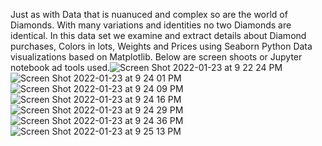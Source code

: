 Just as with Data that is nuanuced and complex so are the world of Diamonds. With many variations and identities no two Diamonds are identical.
 In this data set we examine and extract details about Diamond purchases, Colors in lots, Weights and Prices using Seaborn Python Data visualizations based on Matplotlib.
Below are screen shoots or Jupyter notebook ad tools used.![Screen Shot 2022-01-23 at 9 22 24 PM](https://user-images.githubusercontent.com/33403205/150715976-dbdd00b9-e771-4e21-91d5-098cfa1e6c58.png)
![Screen Shot 2022-01-23 at 9 24 01 PM](https://user-images.githubusercontent.com/33403205/150715980-c0068c55-0921-4144-90b4-31d5f87a29f0.png)
![Screen Shot 2022-01-23 at 9 24 09 PM](https://user-images.githubusercontent.com/33403205/150715988-43ab34f3-37a6-45a7-8fd4-10d3b26b72c3.png)
![Screen Shot 2022-01-23 at 9 24 16 PM](https://user-images.githubusercontent.com/33403205/150715991-2a9de2d8-0785-4094-bfef-2b82f36b9367.png)
![Screen Shot 2022-01-23 at 9 24 29 PM](https://user-images.githubusercontent.com/33403205/150715994-bcf3de7e-3205-4011-be9b-66f425cb5b6a.png)
![Screen Shot 2022-01-23 at 9 24 36 PM](https://user-images.githubusercontent.com/33403205/150715997-47c0e43f-fecf-405f-a378-97e6e607302f.png)
![Screen Shot 2022-01-23 at 9 25 13 PM](https://user-images.githubusercontent.com/33403205/150716002-fd07cab7-42fa-4e88-b6e4-2cbc2fb4a7f2.png)
